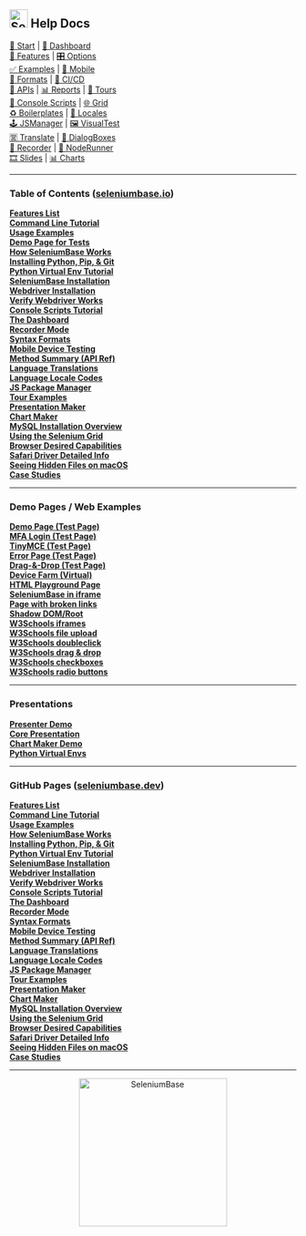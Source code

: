 ## [<img src="https://seleniumbase.io/img/logo6.png" title="SeleniumBase" width="32">](https://github.com/seleniumbase/SeleniumBase/) Help Docs

<p align="left">
<a href="https://seleniumbase.io/#python_installation">🚁 Start</a> |
<a href="https://github.com/seleniumbase/SeleniumBase/blob/master/examples/example_logs/ReadMe.md">🔵 Dashboard</a>
<br />
<a href="https://seleniumbase.io/help_docs/features_list/">🏰 Features</a> |
<a href="https://seleniumbase.io/help_docs/customizing_test_runs/">🎛️ Options</a>
<br />
<a href="https://seleniumbase.io/examples/ReadMe/">✅ Examples</a> |
<a href="https://seleniumbase.io/help_docs/mobile_testing/">📱 Mobile</a>
<br />
<a href="https://seleniumbase.io/help_docs/syntax_formats/">📝 Formats</a> |
<a href="https://seleniumbase.io/integrations/github/workflows/ReadMe/">🤖 CI/CD</a>
<br />
<a href="https://seleniumbase.io/help_docs/method_summary/">📙 APIs</a> |
<a href="https://seleniumbase.io/examples/example_logs/ReadMe/">📊 Reports</a> |
<a href="https://seleniumbase.io/examples/tour_examples/ReadMe/">🚎 Tours</a>
<br />
<a href="https://seleniumbase.io/seleniumbase/console_scripts/ReadMe/">🔮 Console Scripts</a> |
<a href="https://seleniumbase.io/seleniumbase/utilities/selenium_grid/ReadMe/">🌐 Grid</a>
<br />
<a href="https://github.com/seleniumbase/SeleniumBase/tree/master/examples/boilerplates">♻️ Boilerplates</a> |
<a href="https://seleniumbase.io/help_docs/locale_codes/">🗾 Locales</a>
<br />
<a href="https://seleniumbase.io/help_docs/js_package_manager/">🕹️ JSManager</a> |
<a href="https://seleniumbase.io/examples/visual_testing/ReadMe/">🖼️ VisualTest</a>
<br />
<a href="https://seleniumbase.io/help_docs/translations/">🈺 Translate</a> |
<a href="https://seleniumbase.io/examples/dialog_boxes/ReadMe/">🛂 DialogBoxes</a>
<br />
<a href="https://seleniumbase.io/help_docs/recorder_mode/">🔴 Recorder</a> |
<a href="https://github.com/seleniumbase/SeleniumBase/tree/master/integrations/node_js">🏃 NodeRunner</a>
<br />
<a href="https://seleniumbase.io/examples/presenter/ReadMe/">🎞️ Slides</a> |
<a href="https://seleniumbase.io/examples/chart_maker/ReadMe/">📊 Charts</a>
</p>

--------

<h3>Table of Contents (<a href="https://seleniumbase.io">seleniumbase.io</a>)</h3>

<div><a href="https://seleniumbase.io/help_docs/features_list/"><b>Features List</b></a></div>
<div><a href="https://seleniumbase.io/help_docs/customizing_test_runs/"><b>Command Line Tutorial</b></a></div>
<div><a href="https://seleniumbase.io/examples/ReadMe/"><b>Usage Examples</b></a></div>
<div><a href="https://seleniumbase.io/demo_page"><b>Demo Page for Tests</b></a></div>
<div><a href="https://seleniumbase.io/help_docs/how_it_works/"><b>How SeleniumBase Works</b></a></div>
<div><a href="https://seleniumbase.io/help_docs/install_python_pip_git/"><b>Installing Python, Pip, & Git</b></a></div>
<div><a href="https://seleniumbase.io/help_docs/virtualenv_instructions/"><b>Python Virtual Env Tutorial</b></a></div>
<div><a href="https://seleniumbase.io/help_docs/install/"><b>SeleniumBase Installation</b></a></div>
<div><a href="https://seleniumbase.io/help_docs/webdriver_installation/"><b>Webdriver Installation</b></a></div>
<div><a href="https://seleniumbase.io/help_docs/verify_webdriver/"><b>Verify Webdriver Works</b></a></div>
<div><a href="https://seleniumbase.io/seleniumbase/console_scripts/ReadMe/"><b>Console Scripts Tutorial</b></a></div>
<div><a href="https://seleniumbase.io/examples/example_logs/ReadMe/"><b>The Dashboard</b></a></div>
<div><a href="https://seleniumbase.io/help_docs/recorder_mode/"><b>Recorder Mode</b></a></div>
<div><a href="https://seleniumbase.io/help_docs/syntax_formats/"><b>Syntax Formats</b></a></div>
<div><a href="https://seleniumbase.io/help_docs/mobile_testing/"><b>Mobile Device Testing</b></a></div>
<div><a href="https://seleniumbase.io/help_docs/method_summary/"><b>Method Summary (API Ref)</b></a></div>
<div><a href="https://seleniumbase.io/help_docs/translations/"><b>Language Translations</b></a></div>
<div><a href="https://seleniumbase.io/help_docs/locale_codes/"><b>Language Locale Codes</b></a></div>
<div><a href="https://seleniumbase.io/help_docs/js_package_manager/"><b>JS Package Manager</b></a></div>
<div><a href="https://seleniumbase.io/examples/tour_examples/ReadMe/"><b>Tour Examples</b></a></div>
<div><a href="https://seleniumbase.io/examples/presenter/ReadMe/"><b>Presentation Maker</b></a></div>
<div><a href="https://seleniumbase.io/help_docs/chart_maker/"><b>Chart Maker</b></a></div>
<div><a href="https://seleniumbase.io/help_docs/mysql_installation/"><b>MySQL Installation Overview</b></a></div>
<div><a href="https://seleniumbase.io/seleniumbase/utilities/selenium_grid/ReadMe/"><b>Using the Selenium Grid</b></a></div>
<div><a href="https://seleniumbase.io/help_docs/desired_capabilities/"><b>Browser Desired Capabilities</b></a></div>
<div><a href="https://seleniumbase.io/help_docs/using_safari_driver/"><b>Safari Driver Detailed Info</b></a></div>
<div><a href="https://seleniumbase.io/help_docs/hidden_files_info/"><b>Seeing Hidden Files on macOS</b></a></div>
<div><a href="https://seleniumbase.io/help_docs/happy_customers/"><b>Case Studies</b></a></div>

--------

<h3>Demo Pages / Web Examples</h3>

<div><a href="https://seleniumbase.io/demo_page"><b>Demo Page (Test Page)</b></a></div>
<div><a href="https://seleniumbase.io/realworld/login"><b>MFA Login (Test Page)</b></a></div>
<div><a href="https://seleniumbase.io/tinymce/"><b>TinyMCE (Test Page)</b></a></div>
<div><a href="https://seleniumbase.io/error_page/"><b>Error Page (Test Page)</b></a></div>
<div><a href="https://seleniumbase.io/other/drag_and_drop"><b>Drag-&-Drop (Test Page)</b></a></div>
<div><a href="https://seleniumbase.io/devices/"><b>Device Farm (Virtual)</b></a></div>
<div><a href="https://seleniumbase.io/w3schools/"><b>HTML Playground Page</b></a></div>
<div><a href="https://seleniumbase.io/w3schools/sbase"><b>SeleniumBase in iframe</b></a></div>
<div><a href="https://seleniumbase.io/other/broken_page"><b>Page with broken links</b></a></div>
<div><a href="https://seleniumbase.io/other/shadow_dom"><b>Shadow DOM/Root</b></a></div>
<div><a href="https://seleniumbase.io/w3schools/iframes"><b>W3Schools iframes</b></a></div>
<div><a href="https://seleniumbase.io/w3schools/file_upload"><b>W3Schools file upload</b></a></div>
<div><a href="https://seleniumbase.io/w3schools/double_click"><b>W3Schools doubleclick</b></a></div>
<div><a href="https://seleniumbase.io/w3schools/drag_drop"><b>W3Schools drag & drop</b></a></div>
<div><a href="https://seleniumbase.io/w3schools/checkboxes"><b>W3Schools checkboxes</b></a></div>
<div><a href="https://seleniumbase.io/w3schools/radio_buttons"><b>W3Schools radio buttons</b></a></div>

--------

<h3>Presentations</h3>

<div><a href="https://seleniumbase.io/other/presenter.html"><b>Presenter Demo</b></a></div>
<div><a href="https://seleniumbase.io/other/core_presentation.html"><b>Core Presentation</b></a></div>
<div><a href="https://seleniumbase.io/other/chart_presentation.html"><b>Chart Maker Demo</b></a></div>
<div><a href="https://seleniumbase.io/other/py_virtual_envs.html"><b>Python Virtual Envs</b></a></div>

--------

<h3>GitHub Pages (<a href="https://seleniumbase.dev">seleniumbase.dev</a>)</h3>

<div><a href="https://seleniumbase.dev/help_docs/features_list"><b>Features List</b></a></div>
<div><a href="https://seleniumbase.dev/help_docs/customizing_test_runs"><b>Command Line Tutorial</b></a></div>
<div><a href="https://seleniumbase.dev/examples/"><b>Usage Examples</b></a></div>
<div><a href="https://seleniumbase.dev/help_docs/how_it_works"><b>How SeleniumBase Works</b></a></div>
<div><a href="https://seleniumbase.dev/help_docs/install_python_pip_git"><b>Installing Python, Pip, & Git</b></a></div>
<div><a href="https://seleniumbase.dev/help_docs/virtualenv_instructions"><b>Python Virtual Env Tutorial</b></a></div>
<div><a href="https://seleniumbase.dev/help_docs/install"><b>SeleniumBase Installation</b></a></div>
<div><a href="https://seleniumbase.dev/help_docs/webdriver_installation"><b>Webdriver Installation</b></a></div>
<div><a href="https://seleniumbase.dev/help_docs/verify_webdriver"><b>Verify Webdriver Works</b></a></div>
<div><a href="https://seleniumbase.dev/seleniumbase/console_scripts/"><b>Console Scripts Tutorial</b></a></div>
<div><a href="https://seleniumbase.dev/examples/example_logs/"><b>The Dashboard</b></a></div>
<div><a href="https://seleniumbase.dev/help_docs/recorder_mode"><b>Recorder Mode</b></a></div>
<div><a href="https://seleniumbase.dev/help_docs/syntax_formats"><b>Syntax Formats</b></a></div>
<div><a href="https://seleniumbase.dev/help_docs/mobile_testing"><b>Mobile Device Testing</b></a></div>
<div><a href="https://seleniumbase.dev/help_docs/method_summary"><b>Method Summary (API Ref)</b></a></div>
<div><a href="https://seleniumbase.dev/help_docs/translations"><b>Language Translations</b></a></div>
<div><a href="https://seleniumbase.dev/help_docs/locale_codes"><b>Language Locale Codes</b></a></div>
<div><a href="https://seleniumbase.dev/help_docs/js_package_manager"><b>JS Package Manager</b></a></div>
<div><a href="https://seleniumbase.dev/examples/tour_examples/"><b>Tour Examples</b></a></div>
<div><a href="https://seleniumbase.dev/examples/presenter/"><b>Presentation Maker</b></a></div>
<div><a href="https://seleniumbase.dev/help_docs/chart_maker"><b>Chart Maker</b></a></div>
<div><a href="https://seleniumbase.dev/help_docs/mysql_installation"><b>MySQL Installation Overview</b></a></div>
<div><a href="https://seleniumbase.dev/seleniumbase/utilities/selenium_grid/"><b>Using the Selenium Grid</b></a></div>
<div><a href="https://seleniumbase.dev/help_docs/desired_capabilities"><b>Browser Desired Capabilities</b></a></div>
<div><a href="https://seleniumbase.dev/help_docs/using_safari_driver"><b>Safari Driver Detailed Info</b></a></div>
<div><a href="https://seleniumbase.dev/help_docs/hidden_files_info"><b>Seeing Hidden Files on macOS</b></a></div>
<div><a href="https://seleniumbase.dev/help_docs/happy_customers"><b>Case Studies</b></a></div>

--------

<p align="center"><a href="https://github.com/seleniumbase/SeleniumBase/">
<img src="https://seleniumbase.io/img/sb_logo_10.png" alt="SeleniumBase" width="260" />
</a></p>
<!-- View on GitHub -->
